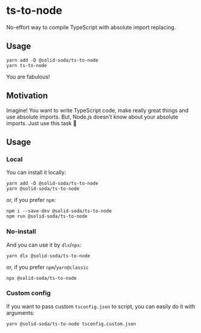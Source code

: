 # ts-to-node

No-effort way to compile TypeScript with absolute import replacing.

## Usage

```
yarn add -D @solid-soda/ts-to-node
yarn ts-to-node
```

You are fabulous!

## Motivation

Imagine! You want to write TypeScript code, make really great things and use absolute imports. But, Node.js doesn't know about your absolute imports. Just use this task 🌚

## Usage

### Local

You can install it locally:

```
yarn add -D @solid-soda/ts-to-node
yarn @solid-soda/ts-to-node
```

or, if you prefer `npm`:

```
npm i --save-dev @solid-soda/ts-to-node
npm run @solid-soda/ts-to-node
```

### No-install

And you can use it by `dlx`/`npx`:

```
yarn dlx @solid-soda/ts-to-node
```

or,  if you prefer `npm`/`yarn@classic`

```
npx @solid-soda/ts-to-node
```

### Custom config

If you want to pass custom `tsconfig.json` to script, you can easily do it with arguments:
```
yarn @solid-soda/ts-to-node tsconfig.custom.json
```
